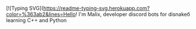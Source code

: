 [![Typing SVG](https://readme-typing-svg.herokuapp.com?color=%363ab2&lines=Hello! I'm Malix, developer discord bots for disnakeб learning C++ and Python
